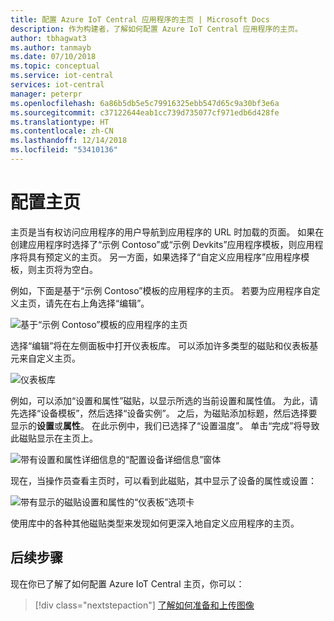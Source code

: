 ```yaml
---
title: 配置 Azure IoT Central 应用程序的主页 | Microsoft Docs
description: 作为构建者，了解如何配置 Azure IoT Central 应用程序的主页。
author: tbhagwat3
ms.author: tanmayb
ms.date: 07/10/2018
ms.topic: conceptual
ms.service: iot-central
services: iot-central
manager: peterpr
ms.openlocfilehash: 6a86b5db5e5c79916325ebb547d65c9a30bf3e6a
ms.sourcegitcommit: c37122644eab1cc739d735077cf971edb6d428fe
ms.translationtype: HT
ms.contentlocale: zh-CN
ms.lasthandoff: 12/14/2018
ms.locfileid: "53410136"
---
```

# <a name="configuring-homepage"></a>配置主页

主页是当有权访问应用程序的用户导航到应用程序的 URL 时加载的页面。 如果在创建应用程序时选择了“示例 Contoso”或“示例 Devkits”应用程序模板，则应用程序将具有预定义的主页。 另一方面，如果选择了“自定义应用程序”应用程序模板，则主页将为空白。

例如，下面是基于“示例 Contoso”模板的应用程序的主页。 若要为应用程序自定义主页，请先在右上角选择“编辑”。 

![基于“示例 Contoso”模板的应用程序的主页](media/howto-configure-homepage/image1.png)

选择“编辑”将在左侧面板中打开仪表板库。 可以添加许多类型的磁贴和仪表板基元来自定义主页。

![仪表板库](media/howto-configure-homepage/image2.png)

例如，可以添加“设置和属性”磁贴，以显示所选的当前设置和属性值。 为此，请先选择“设备模板”，然后选择“设备实例”。 之后，为磁贴添加标题，然后选择要显示的**设置**或**属性**。 在此示例中，我们已选择了“设置温度”。 单击“完成”将导致此磁贴显示在主页上。

![带有设置和属性详细信息的“配置设备详细信息”窗体](media/howto-configure-homepage/image3.png)

现在，当操作员查看主页时，可以看到此磁贴，其中显示了设备的属性或设置：

![带有显示的磁贴设置和属性的“仪表板”选项卡](media/howto-configure-homepage/image4.png)

使用库中的各种其他磁贴类型来发现如何更深入地自定义应用程序的主页。

## <a name="next-steps"></a>后续步骤

现在你已了解了如何配置 Azure IoT Central 主页，你可以：

> [!div class="nextstepaction"]
> [了解如何准备和上传图像](howto-prepare-images.md)
